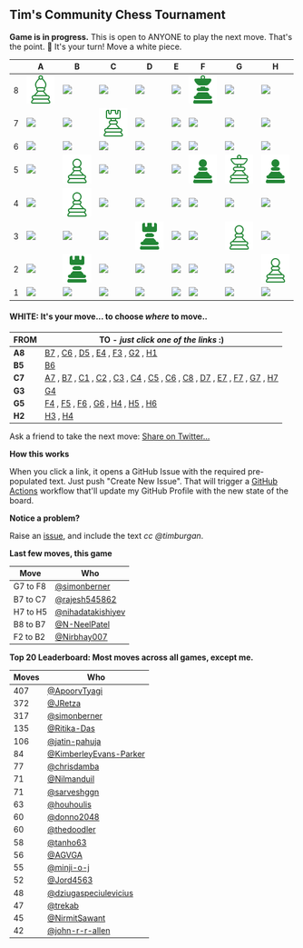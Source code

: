 
## Tim's Community Chess Tournament

**Game is in progress.** This is open to ANYONE to play the next move. That's the point. :wave:  It's your turn! Move a white piece.

|   | A | B | C | D | E | F | G | H |
| - | - | - | - | - | - | - | - | - |
| 8 | ![](https://raw.githubusercontent.com/timburgan/timburgan/master/chess_images/B.png) | ![](https://raw.githubusercontent.com/timburgan/timburgan/master/chess_images/blank.png) | ![](https://raw.githubusercontent.com/timburgan/timburgan/master/chess_images/blank.png) | ![](https://raw.githubusercontent.com/timburgan/timburgan/master/chess_images/blank.png) | ![](https://raw.githubusercontent.com/timburgan/timburgan/master/chess_images/blank.png) | ![](https://raw.githubusercontent.com/timburgan/timburgan/master/chess_images/k.png) | ![](https://raw.githubusercontent.com/timburgan/timburgan/master/chess_images/blank.png) | ![](https://raw.githubusercontent.com/timburgan/timburgan/master/chess_images/blank.png) |
| 7 | ![](https://raw.githubusercontent.com/timburgan/timburgan/master/chess_images/blank.png) | ![](https://raw.githubusercontent.com/timburgan/timburgan/master/chess_images/blank.png) | ![](https://raw.githubusercontent.com/timburgan/timburgan/master/chess_images/R.png) | ![](https://raw.githubusercontent.com/timburgan/timburgan/master/chess_images/blank.png) | ![](https://raw.githubusercontent.com/timburgan/timburgan/master/chess_images/blank.png) | ![](https://raw.githubusercontent.com/timburgan/timburgan/master/chess_images/blank.png) | ![](https://raw.githubusercontent.com/timburgan/timburgan/master/chess_images/blank.png) | ![](https://raw.githubusercontent.com/timburgan/timburgan/master/chess_images/blank.png) |
| 6 | ![](https://raw.githubusercontent.com/timburgan/timburgan/master/chess_images/blank.png) | ![](https://raw.githubusercontent.com/timburgan/timburgan/master/chess_images/blank.png) | ![](https://raw.githubusercontent.com/timburgan/timburgan/master/chess_images/blank.png) | ![](https://raw.githubusercontent.com/timburgan/timburgan/master/chess_images/blank.png) | ![](https://raw.githubusercontent.com/timburgan/timburgan/master/chess_images/blank.png) | ![](https://raw.githubusercontent.com/timburgan/timburgan/master/chess_images/blank.png) | ![](https://raw.githubusercontent.com/timburgan/timburgan/master/chess_images/blank.png) | ![](https://raw.githubusercontent.com/timburgan/timburgan/master/chess_images/blank.png) |
| 5 | ![](https://raw.githubusercontent.com/timburgan/timburgan/master/chess_images/blank.png) | ![](https://raw.githubusercontent.com/timburgan/timburgan/master/chess_images/P.png) | ![](https://raw.githubusercontent.com/timburgan/timburgan/master/chess_images/blank.png) | ![](https://raw.githubusercontent.com/timburgan/timburgan/master/chess_images/blank.png) | ![](https://raw.githubusercontent.com/timburgan/timburgan/master/chess_images/blank.png) | ![](https://raw.githubusercontent.com/timburgan/timburgan/master/chess_images/p.png) | ![](https://raw.githubusercontent.com/timburgan/timburgan/master/chess_images/K.png) | ![](https://raw.githubusercontent.com/timburgan/timburgan/master/chess_images/p.png) |
| 4 | ![](https://raw.githubusercontent.com/timburgan/timburgan/master/chess_images/blank.png) | ![](https://raw.githubusercontent.com/timburgan/timburgan/master/chess_images/P.png) | ![](https://raw.githubusercontent.com/timburgan/timburgan/master/chess_images/blank.png) | ![](https://raw.githubusercontent.com/timburgan/timburgan/master/chess_images/blank.png) | ![](https://raw.githubusercontent.com/timburgan/timburgan/master/chess_images/blank.png) | ![](https://raw.githubusercontent.com/timburgan/timburgan/master/chess_images/blank.png) | ![](https://raw.githubusercontent.com/timburgan/timburgan/master/chess_images/blank.png) | ![](https://raw.githubusercontent.com/timburgan/timburgan/master/chess_images/blank.png) |
| 3 | ![](https://raw.githubusercontent.com/timburgan/timburgan/master/chess_images/blank.png) | ![](https://raw.githubusercontent.com/timburgan/timburgan/master/chess_images/blank.png) | ![](https://raw.githubusercontent.com/timburgan/timburgan/master/chess_images/blank.png) | ![](https://raw.githubusercontent.com/timburgan/timburgan/master/chess_images/r.png) | ![](https://raw.githubusercontent.com/timburgan/timburgan/master/chess_images/blank.png) | ![](https://raw.githubusercontent.com/timburgan/timburgan/master/chess_images/blank.png) | ![](https://raw.githubusercontent.com/timburgan/timburgan/master/chess_images/P.png) | ![](https://raw.githubusercontent.com/timburgan/timburgan/master/chess_images/blank.png) |
| 2 | ![](https://raw.githubusercontent.com/timburgan/timburgan/master/chess_images/blank.png) | ![](https://raw.githubusercontent.com/timburgan/timburgan/master/chess_images/r.png) | ![](https://raw.githubusercontent.com/timburgan/timburgan/master/chess_images/blank.png) | ![](https://raw.githubusercontent.com/timburgan/timburgan/master/chess_images/blank.png) | ![](https://raw.githubusercontent.com/timburgan/timburgan/master/chess_images/blank.png) | ![](https://raw.githubusercontent.com/timburgan/timburgan/master/chess_images/blank.png) | ![](https://raw.githubusercontent.com/timburgan/timburgan/master/chess_images/blank.png) | ![](https://raw.githubusercontent.com/timburgan/timburgan/master/chess_images/P.png) |
| 1 | ![](https://raw.githubusercontent.com/timburgan/timburgan/master/chess_images/blank.png) | ![](https://raw.githubusercontent.com/timburgan/timburgan/master/chess_images/blank.png) | ![](https://raw.githubusercontent.com/timburgan/timburgan/master/chess_images/blank.png) | ![](https://raw.githubusercontent.com/timburgan/timburgan/master/chess_images/blank.png) | ![](https://raw.githubusercontent.com/timburgan/timburgan/master/chess_images/blank.png) | ![](https://raw.githubusercontent.com/timburgan/timburgan/master/chess_images/blank.png) | ![](https://raw.githubusercontent.com/timburgan/timburgan/master/chess_images/blank.png) | ![](https://raw.githubusercontent.com/timburgan/timburgan/master/chess_images/blank.png) |

#### **WHITE:** It's your move... to choose _where_ to move..

| FROM | TO - _just click one of the links_ :) |
| ---- | -- |
| **A8** | [B7](https://github.com/timburgan/timburgan/issues/new?title=chess%7Cmove%7Ca8b7%7C6798&body=Just+push+%27Submit+new+issue%27.+You+don%27t+need+to+do+anything+else.) , [C6](https://github.com/timburgan/timburgan/issues/new?title=chess%7Cmove%7Ca8c6%7C6798&body=Just+push+%27Submit+new+issue%27.+You+don%27t+need+to+do+anything+else.) , [D5](https://github.com/timburgan/timburgan/issues/new?title=chess%7Cmove%7Ca8d5%7C6798&body=Just+push+%27Submit+new+issue%27.+You+don%27t+need+to+do+anything+else.) , [E4](https://github.com/timburgan/timburgan/issues/new?title=chess%7Cmove%7Ca8e4%7C6798&body=Just+push+%27Submit+new+issue%27.+You+don%27t+need+to+do+anything+else.) , [F3](https://github.com/timburgan/timburgan/issues/new?title=chess%7Cmove%7Ca8f3%7C6798&body=Just+push+%27Submit+new+issue%27.+You+don%27t+need+to+do+anything+else.) , [G2](https://github.com/timburgan/timburgan/issues/new?title=chess%7Cmove%7Ca8g2%7C6798&body=Just+push+%27Submit+new+issue%27.+You+don%27t+need+to+do+anything+else.) , [H1](https://github.com/timburgan/timburgan/issues/new?title=chess%7Cmove%7Ca8h1%7C6798&body=Just+push+%27Submit+new+issue%27.+You+don%27t+need+to+do+anything+else.) |
| **B5** | [B6](https://github.com/timburgan/timburgan/issues/new?title=chess%7Cmove%7Cb5b6%7C6798&body=Just+push+%27Submit+new+issue%27.+You+don%27t+need+to+do+anything+else.) |
| **C7** | [A7](https://github.com/timburgan/timburgan/issues/new?title=chess%7Cmove%7Cc7a7%7C6798&body=Just+push+%27Submit+new+issue%27.+You+don%27t+need+to+do+anything+else.) , [B7](https://github.com/timburgan/timburgan/issues/new?title=chess%7Cmove%7Cc7b7%7C6798&body=Just+push+%27Submit+new+issue%27.+You+don%27t+need+to+do+anything+else.) , [C1](https://github.com/timburgan/timburgan/issues/new?title=chess%7Cmove%7Cc7c1%7C6798&body=Just+push+%27Submit+new+issue%27.+You+don%27t+need+to+do+anything+else.) , [C2](https://github.com/timburgan/timburgan/issues/new?title=chess%7Cmove%7Cc7c2%7C6798&body=Just+push+%27Submit+new+issue%27.+You+don%27t+need+to+do+anything+else.) , [C3](https://github.com/timburgan/timburgan/issues/new?title=chess%7Cmove%7Cc7c3%7C6798&body=Just+push+%27Submit+new+issue%27.+You+don%27t+need+to+do+anything+else.) , [C4](https://github.com/timburgan/timburgan/issues/new?title=chess%7Cmove%7Cc7c4%7C6798&body=Just+push+%27Submit+new+issue%27.+You+don%27t+need+to+do+anything+else.) , [C5](https://github.com/timburgan/timburgan/issues/new?title=chess%7Cmove%7Cc7c5%7C6798&body=Just+push+%27Submit+new+issue%27.+You+don%27t+need+to+do+anything+else.) , [C6](https://github.com/timburgan/timburgan/issues/new?title=chess%7Cmove%7Cc7c6%7C6798&body=Just+push+%27Submit+new+issue%27.+You+don%27t+need+to+do+anything+else.) , [C8](https://github.com/timburgan/timburgan/issues/new?title=chess%7Cmove%7Cc7c8%7C6798&body=Just+push+%27Submit+new+issue%27.+You+don%27t+need+to+do+anything+else.) , [D7](https://github.com/timburgan/timburgan/issues/new?title=chess%7Cmove%7Cc7d7%7C6798&body=Just+push+%27Submit+new+issue%27.+You+don%27t+need+to+do+anything+else.) , [E7](https://github.com/timburgan/timburgan/issues/new?title=chess%7Cmove%7Cc7e7%7C6798&body=Just+push+%27Submit+new+issue%27.+You+don%27t+need+to+do+anything+else.) , [F7](https://github.com/timburgan/timburgan/issues/new?title=chess%7Cmove%7Cc7f7%7C6798&body=Just+push+%27Submit+new+issue%27.+You+don%27t+need+to+do+anything+else.) , [G7](https://github.com/timburgan/timburgan/issues/new?title=chess%7Cmove%7Cc7g7%7C6798&body=Just+push+%27Submit+new+issue%27.+You+don%27t+need+to+do+anything+else.) , [H7](https://github.com/timburgan/timburgan/issues/new?title=chess%7Cmove%7Cc7h7%7C6798&body=Just+push+%27Submit+new+issue%27.+You+don%27t+need+to+do+anything+else.) |
| **G3** | [G4](https://github.com/timburgan/timburgan/issues/new?title=chess%7Cmove%7Cg3g4%7C6798&body=Just+push+%27Submit+new+issue%27.+You+don%27t+need+to+do+anything+else.) |
| **G5** | [F4](https://github.com/timburgan/timburgan/issues/new?title=chess%7Cmove%7Cg5f4%7C6798&body=Just+push+%27Submit+new+issue%27.+You+don%27t+need+to+do+anything+else.) , [F5](https://github.com/timburgan/timburgan/issues/new?title=chess%7Cmove%7Cg5f5%7C6798&body=Just+push+%27Submit+new+issue%27.+You+don%27t+need+to+do+anything+else.) , [F6](https://github.com/timburgan/timburgan/issues/new?title=chess%7Cmove%7Cg5f6%7C6798&body=Just+push+%27Submit+new+issue%27.+You+don%27t+need+to+do+anything+else.) , [G6](https://github.com/timburgan/timburgan/issues/new?title=chess%7Cmove%7Cg5g6%7C6798&body=Just+push+%27Submit+new+issue%27.+You+don%27t+need+to+do+anything+else.) , [H4](https://github.com/timburgan/timburgan/issues/new?title=chess%7Cmove%7Cg5h4%7C6798&body=Just+push+%27Submit+new+issue%27.+You+don%27t+need+to+do+anything+else.) , [H5](https://github.com/timburgan/timburgan/issues/new?title=chess%7Cmove%7Cg5h5%7C6798&body=Just+push+%27Submit+new+issue%27.+You+don%27t+need+to+do+anything+else.) , [H6](https://github.com/timburgan/timburgan/issues/new?title=chess%7Cmove%7Cg5h6%7C6798&body=Just+push+%27Submit+new+issue%27.+You+don%27t+need+to+do+anything+else.) |
| **H2** | [H3](https://github.com/timburgan/timburgan/issues/new?title=chess%7Cmove%7Ch2h3%7C6798&body=Just+push+%27Submit+new+issue%27.+You+don%27t+need+to+do+anything+else.) , [H4](https://github.com/timburgan/timburgan/issues/new?title=chess%7Cmove%7Ch2h4%7C6798&body=Just+push+%27Submit+new+issue%27.+You+don%27t+need+to+do+anything+else.) |

Ask a friend to take the next move: [Share on Twitter...](https://twitter.com/share?text=I'm+playing+chess+on+a+GitHub+Profile+Readme!+Can+you+please+take+the+next+move+at+https://github.com/timburgan)

**How this works**

When you click a link, it opens a GitHub Issue with the required pre-populated text. Just push "Create New Issue". That will trigger a [GitHub Actions](https://github.blog/2020-07-03-github-action-hero-casey-lee/#getting-started-with-github-actions) workflow that'll update my GitHub Profile  with the new state of the board.

**Notice a problem?**

Raise an [issue](https://github.com/timburgan/timburgan/issues), and include the text _cc @timburgan_.

**Last few moves, this game**

| Move  | Who |
| ----- | --- |
| G7 to F8 | [@simonberner](https://github.com/simonberner) |
| B7 to C7 | [@rajesh545862](https://github.com/rajesh545862) |
| H7 to H5 | [@nihadatakishiyev](https://github.com/nihadatakishiyev) |
| B8 to B7 | [@N-NeelPatel](https://github.com/N-NeelPatel) |
| F2 to B2 | [@Nirbhay007](https://github.com/Nirbhay007) |

**Top 20 Leaderboard: Most moves across all games, except me.**

| Moves | Who |
| ----- | --- |
| 407 | [@ApoorvTyagi](https://github.com/ApoorvTyagi) |
| 372 | [@JRetza](https://github.com/JRetza) |
| 317 | [@simonberner](https://github.com/simonberner) |
| 135 | [@Ritika-Das](https://github.com/Ritika-Das) |
| 106 | [@jatin-pahuja](https://github.com/jatin-pahuja) |
| 84 | [@KimberleyEvans-Parker](https://github.com/KimberleyEvans-Parker) |
| 77 | [@chrisdamba](https://github.com/chrisdamba) |
| 71 | [@Nilmanduil](https://github.com/Nilmanduil) |
| 71 | [@sarveshggn](https://github.com/sarveshggn) |
| 63 | [@houhoulis](https://github.com/houhoulis) |
| 60 | [@donno2048](https://github.com/donno2048) |
| 60 | [@thedoodler](https://github.com/thedoodler) |
| 58 | [@tanho63](https://github.com/tanho63) |
| 56 | [@AGVGA](https://github.com/AGVGA) |
| 55 | [@minji-o-j](https://github.com/minji-o-j) |
| 52 | [@Jord4563](https://github.com/Jord4563) |
| 48 | [@dziugaspeciulevicius](https://github.com/dziugaspeciulevicius) |
| 47 | [@trekab](https://github.com/trekab) |
| 45 | [@NirmitSawant](https://github.com/NirmitSawant) |
| 42 | [@john-r-r-allen](https://github.com/john-r-r-allen) |
